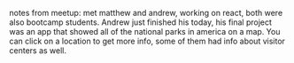 notes from meetup: met matthew and andrew, working on react, both were also bootcamp students. Andrew just finished his today, his final project was an app that showed all of the national parks in america on a map. You can click on a location to get more info, some of them had info about visitor centers as well.
